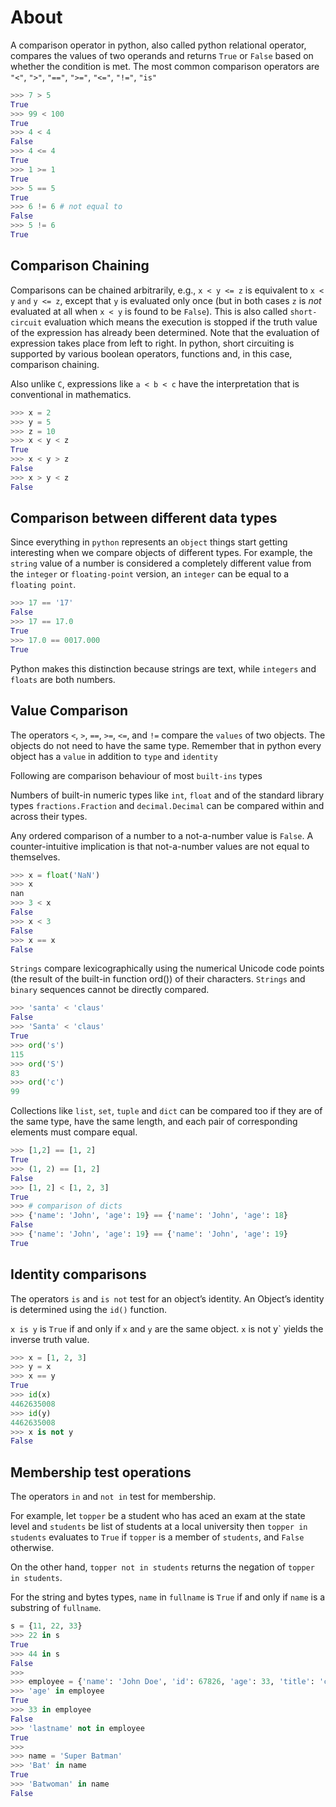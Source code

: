 # About

A comparison operator in python, also called python relational operator, compares the values of two operands and returns `True` or `False` based on whether the condition is met. The most common comparison operators are `"<"`, `">"`, `"=="`, `">="`, `"<="`, `"!="`, `"is"`

```python
>>> 7 > 5
True
>>> 99 < 100
True
>>> 4 < 4
False
>>> 4 <= 4
True
>>> 1 >= 1
True
>>> 5 == 5
True
>>> 6 != 6 # not equal to
False
>>> 5 != 6
True
```

## Comparison Chaining

Comparisons can be chained arbitrarily, e.g., `x < y <= z` is equivalent to `x < y` `and` `y <= z`, except that `y` is evaluated only once (but in both cases `z` is _not_ evaluated at all when `x < y` is found to be `False`). This is also called `short-circuit` evaluation which means the execution is stopped if the truth value of the expression has already been determined. Note that the evaluation of expression takes place from left to right. In python, short circuiting is supported by various boolean operators, functions and, in this case, comparison chaining.

Also unlike `C`, expressions like `a < b < c` have the interpretation that is conventional in mathematics.

```python
>>> x = 2
>>> y = 5
>>> z = 10
>>> x < y < z
True
>>> x < y > z
False
>>> x > y < z
False
```

## Comparison between different data types

Since everything in `python` represents an `object` things start getting interesting when we compare objects of different types. For example, the `string` value of a number is considered a completely different value from the `integer` or `floating-point` version, an `integer` can be equal to a `floating point`.

```python
>>> 17 == '17'
False
>>> 17 == 17.0
True
>>> 17.0 == 0017.000
True
```

Python makes this distinction because strings are text, while `integers` and `floats` are both numbers.

## Value Comparison

The operators `<`, `>`, `==`, `>=`, `<=`, and `!=` compare the `values` of two objects. The objects do not need to have the same type. Remember that in python
every object has a `value` in addition to `type` and `identity`

Following are comparison behaviour of most `built-ins` types

Numbers of built-in numeric types like `int`, `float` and of the standard library types `fractions.Fraction` and `decimal.Decimal` can be compared within and across their types.

Any ordered comparison of a number to a not-a-number value is `False`. A counter-intuitive implication is that not-a-number values are not equal to themselves.

```python
>>> x = float('NaN')
>>> x
nan
>>> 3 < x
False
>>> x < 3
False
>>> x == x
False
```

`Strings` compare lexicographically using the numerical Unicode code points (the result of the built-in function ord()) of their characters. `Strings` and `binary` sequences cannot be directly compared.

```python
>>> 'santa' < 'claus'
False
>>> 'Santa' < 'claus'
True
>>> ord('s')
115
>>> ord('S')
83
>>> ord('c')
99
```

Collections like `list`, `set`, `tuple` and `dict` can be compared too if they are of the same type, have the same length, and each pair of corresponding elements must compare equal.

```python
>>> [1,2] == [1, 2]
True
>>> (1, 2) == [1, 2]
False
>>> [1, 2] < [1, 2, 3]
True
>>> # comparison of dicts
>>> {'name': 'John', 'age': 19} == {'name': 'John', 'age': 18}
False
>>> {'name': 'John', 'age': 19} == {'name': 'John', 'age': 19}
True
```

## Identity comparisons

The operators `is` and `is not` test for an object’s identity. An Object’s identity is determined using the `id()` function.

`x is y` is `True` if and only if `x` and `y` are the same object. `x` is not y` yields the inverse truth value.

```python
>>> x = [1, 2, 3]
>>> y = x
>>> x == y
True
>>> id(x)
4462635008
>>> id(y)
4462635008
>>> x is not y
False
```

## Membership test operations

The operators `in` and `not in` test for membership.

For example, let `topper` be a student who has aced an exam at the state level and `students` be list of students at a local university then `topper in students` evaluates to `True` if `topper` is a member of `students`, and `False` otherwise.

On the other hand, `topper not in students` returns the negation of `topper in students`.

For the string and bytes types, `name` in `fullname` is `True` if and only if `name` is a substring of `fullname`.

```python
s = {11, 22, 33}
>>> 22 in s
True
>>> 44 in s
False
>>>
>>> employee = {'name': 'John Doe', 'id': 67826, 'age': 33, 'title': 'ceo'}
>>> 'age' in employee
True
>>> 33 in employee
False
>>> 'lastname' not in employee
True
>>>
>>> name = 'Super Batman'
>>> 'Bat' in name
True
>>> 'Batwoman' in name
False
```
